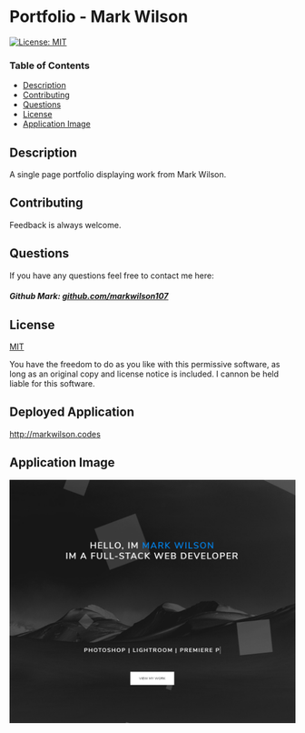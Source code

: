 # Portfolio - Mark Wilson

[![License: MIT](https://img.shields.io/badge/License-MIT-yellow.svg)](https://opensource.org/licenses/MIT)

### Table of Contents

- [Description](#description)
- [Contributing](#contributing)
- [Questions](#questions)
- [License](#license)
- [Application Image](#application-image)

## Description

A single page portfolio displaying work from Mark Wilson.

## Contributing

Feedback is always welcome.

## Questions

If you have any questions feel free to contact me here:

 ##### Github Mark: [github.com/markwilson107](https://github.com/markwilson107)

## License

[MIT](https://opensource.org/licenses/MIT)

You have the freedom to do as you like with this permissive software, as long as an original copy and license notice is included. I cannon be held liable for this software.

## Deployed Application

http://markwilson.codes

## Application Image

 ![Image of Application](https://github.com/markwilson107/Portfolio/blob/main/assets/images/deployed-application.PNG)

